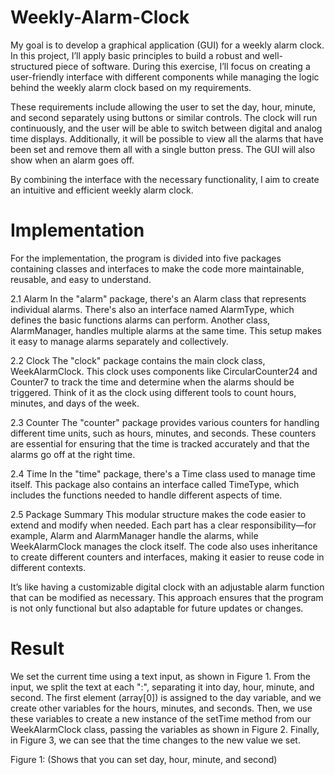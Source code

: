 # Weekly-Alarm-Clock
My goal is to develop a graphical application (GUI) for a weekly alarm clock. In this project, I’ll apply basic principles to build a robust and well-structured piece of software. During this exercise, I’ll focus on creating a user-friendly interface with different components while managing the logic behind the weekly alarm clock based on my requirements.

These requirements include allowing the user to set the day, hour, minute, and second separately using buttons or similar controls. The clock will run continuously, and the user will be able to switch between digital and analog time displays. Additionally, it will be possible to view all the alarms that have been set and remove them all with a single button press. The GUI will also show when an alarm goes off.

By combining the interface with the necessary functionality, I aim to create an intuitive and efficient weekly alarm clock.


# Implementation

For the implementation, the program is divided into five packages containing classes and interfaces to make the code more maintainable, reusable, and easy to understand.

2.1 Alarm
In the "alarm" package, there's an Alarm class that represents individual alarms. There's also an interface named AlarmType, which defines the basic functions alarms can perform. Another class, AlarmManager, handles multiple alarms at the same time. This setup makes it easy to manage alarms separately and collectively.

2.2 Clock
The "clock" package contains the main clock class, WeekAlarmClock. This clock uses components like CircularCounter24 and Counter7 to track the time and determine when the alarms should be triggered. Think of it as the clock using different tools to count hours, minutes, and days of the week.

2.3 Counter
The "counter" package provides various counters for handling different time units, such as hours, minutes, and seconds. These counters are essential for ensuring that the time is tracked accurately and that the alarms go off at the right time.

2.4 Time
In the "time" package, there's a Time class used to manage time itself. This package also contains an interface called TimeType, which includes the functions needed to handle different aspects of time.

2.5 Package Summary
This modular structure makes the code easier to extend and modify when needed. Each part has a clear responsibility—for example, Alarm and AlarmManager handle the alarms, while WeekAlarmClock manages the clock itself. The code also uses inheritance to create different counters and interfaces, making it easier to reuse code in different contexts.

It’s like having a customizable digital clock with an adjustable alarm function that can be modified as necessary. This approach ensures that the program is not only functional but also adaptable for future updates or changes.

# Result

We set the current time using a text input, as shown in Figure 1. From the input, we split the text at each ":", separating it into day, hour, minute, and second. The first element (array[0]) is assigned to the day variable, and we create other variables for the hours, minutes, and seconds. Then, we use these variables to create a new instance of the setTime method from our WeekAlarmClock class, passing the variables as shown in Figure 2. Finally, in Figure 3, we can see that the time changes to the new value we set.

Figure 1: (Shows that you can set day, hour, minute, and second)



